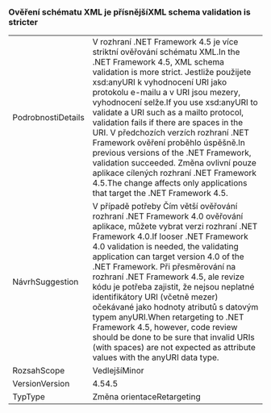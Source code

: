 ### <a name="xml-schema-validation-is-stricter"></a><span data-ttu-id="37465-101">Ověření schématu XML je přísnější</span><span class="sxs-lookup"><span data-stu-id="37465-101">XML schema validation is stricter</span></span>

|   |   |
|---|---|
|<span data-ttu-id="37465-102">Podrobnosti</span><span class="sxs-lookup"><span data-stu-id="37465-102">Details</span></span>|<span data-ttu-id="37465-103">V rozhraní .NET Framework 4.5 je více striktní ověřování schématu XML.</span><span class="sxs-lookup"><span data-stu-id="37465-103">In the .NET Framework 4.5, XML schema validation is more strict.</span></span> <span data-ttu-id="37465-104">Jestliže použijete xsd:anyURI k vyhodnocení URI jako protokolu e-mailu a v URI jsou mezery, vyhodnocení selže.</span><span class="sxs-lookup"><span data-stu-id="37465-104">If you use xsd:anyURI to validate a URI such as a mailto protocol, validation fails if there are spaces in the URI.</span></span> <span data-ttu-id="37465-105">V předchozích verzích rozhraní .NET Framework ověření proběhlo úspěšně.</span><span class="sxs-lookup"><span data-stu-id="37465-105">In previous versions of the .NET Framework, validation succeeded.</span></span> <span data-ttu-id="37465-106">Změna ovlivní pouze aplikace cílených rozhraní .NET Framework 4.5.</span><span class="sxs-lookup"><span data-stu-id="37465-106">The change affects only applications that target the .NET Framework 4.5.</span></span>|
|<span data-ttu-id="37465-107">Návrh</span><span class="sxs-lookup"><span data-stu-id="37465-107">Suggestion</span></span>|<span data-ttu-id="37465-108">V případě potřeby Čím větší ověřování rozhraní .NET Framework 4.0 ověřování aplikace, můžete vybrat verzi rozhraní .NET Framework 4.0.</span><span class="sxs-lookup"><span data-stu-id="37465-108">If looser .NET Framework 4.0 validation is needed, the validating application can target version 4.0 of the .NET Framework.</span></span> <span data-ttu-id="37465-109">Při přesměrování na rozhraní .NET Framework 4.5, ale revize kódu je potřeba zajistit, že nejsou neplatné identifikátory URI (včetně mezer) očekávané jako hodnoty atributů s datovým typem anyURI.</span><span class="sxs-lookup"><span data-stu-id="37465-109">When retargeting to .NET Framework 4.5, however, code review should be done to be sure that invalid URIs (with spaces) are not expected as attribute values with the anyURI data type.</span></span>|
|<span data-ttu-id="37465-110">Rozsah</span><span class="sxs-lookup"><span data-stu-id="37465-110">Scope</span></span>|<span data-ttu-id="37465-111">Vedlejší</span><span class="sxs-lookup"><span data-stu-id="37465-111">Minor</span></span>|
|<span data-ttu-id="37465-112">Version</span><span class="sxs-lookup"><span data-stu-id="37465-112">Version</span></span>|<span data-ttu-id="37465-113">4.5</span><span class="sxs-lookup"><span data-stu-id="37465-113">4.5</span></span>|
|<span data-ttu-id="37465-114">Typ</span><span class="sxs-lookup"><span data-stu-id="37465-114">Type</span></span>|<span data-ttu-id="37465-115">Změna orientace</span><span class="sxs-lookup"><span data-stu-id="37465-115">Retargeting</span></span>|

